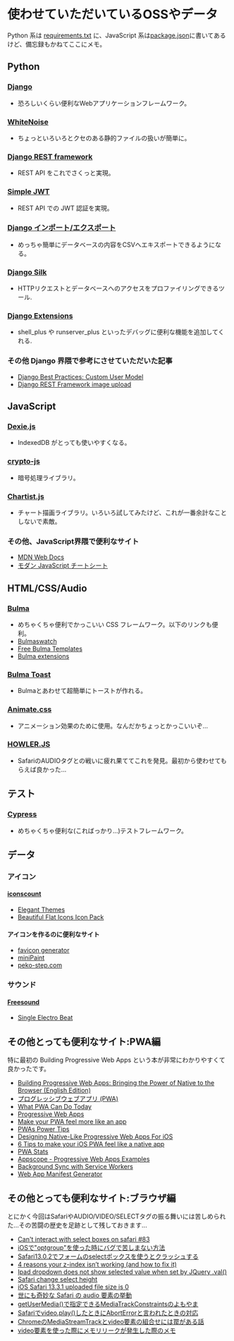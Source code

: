 # 使わせていただいているOSSやデータ

Python 系は [requirements.txt](./requirements.txt) に、JavaScript 系は[package.json](./package.json)に書いてあるけど、備忘録もかねてここにメモ。

## Python

### [Django](https://www.djangoproject.com/)

- 恐ろしいくらい便利なWebアプリケーションフレームワーク。

### [WhiteNoise](https://whitenoise.evans.io/en/stable/)

- ちょっといろいろとクセのある静的ファイルの扱いが簡単に。

### [Django REST framework](https://www.django-rest-framework.org/)

- REST API をこれでさくっと実現。

### [Simple JWT](https://django-rest-framework-simplejwt.readthedocs.io/en/latest/)

- REST API での JWT 認証を実現。

### [Django インポート/エクスポート](https://kurozumi.github.io/django-import-export/)

- めっちゃ簡単にデータベースの内容をCSVへエキスポートできるようになる。

### [Django Silk](https://github.com/jazzband/django-silk)

- HTTPリクエストとデータベースへのアクセスをプロファイリングできるツール.

### [Django Extensions](https://django-extensions.readthedocs.io/en/latest/)

- shell_plus や runserver_plus といったデバッグに便利な機能を追加してくれる.

### その他 Django 界隈で参考にさせていただいた記事

- [Django Best Practices: Custom User Model](https://learndjango.com/tutorials/django-custom-user-model)
- [Django REST Framework image upload](https://stackoverflow.com/questions/45564130/django-rest-framework-image-upload)

## JavaScript

### [Dexie.js](https://dexie.org/)

- IndexedDB がとっても使いやすくなる。
  
### [crypto-js](https://github.com/brix/crypto-js)

- 暗号処理ライブラリ。

### [Chartist.js](https://gionkunz.github.io/chartist-js/)

- チャート描画ライブラリ。いろいろ試してみたけど、これが一番余計なことしないで素敵。

### その他、JavaScript界隈で便利なサイト

- [MDN Web Docs](https://developer.mozilla.org/ja/)
- [モダン JavaScript チートシート](https://mbeaudru.github.io/modern-js-cheatsheet/translations/ja-JP.html)

## HTML/CSS/Audio

### [Bulma](https://bulma.io/)

- めちゃくちゃ便利でかっこいい CSS フレームワーク。以下のリンクも便利。
- [Bulmaswatch](https://jenil.github.io/bulmaswatch/default/)
- [Free Bulma Templates](https://bulmatemplates.github.io/bulma-templates/)
- [Bulma extensions](https://bulma.io/extensions/)

### [Bulma Toast](https://rfoel.github.io/bulma-toast/)

- Bulmaとあわせて超簡単にトーストが作れる。

### [Animate.css](https://animate.style/)

- アニメーション効果のために使用。なんだかちょっとかっこいいぞ...

### [HOWLER.JS](https://howlerjs.com)

- SafariのAUDIOタグとの戦いに疲れ果ててこれを発見。最初から使わせてもらえば良かった...

## テスト

### [Cypress](https://www.cypress.io/)

- めちゃくちゃ便利な(こればっかり...)テストフレームワーク。

## データ

### アイコン

#### [iconscount](https://iconscout.com/)

- [Elegant Themes](https://iconscout.com/contributors/elegant-themes)
- [Beautiful Flat Icons Icon Pack](https://iconscout.com/icon-pack/beautiful-flat-icons-1)

#### アイコンを作るのに便利なサイト

- [favicon generator](https://ao-system.net/favicongenerator/)
- [miniPaint](https://viliusle.github.io/miniPaint/)
- [peko-step.com](https://www.peko-step.com/tool/alphachannel.html)

### サウンド

#### [Freesound](https://freesound.org/)

- [Single Electro Beat](https://freesound.org/people/Jofae/sounds/369724/)

## その他とっても便利なサイト:PWA編

特に最初の Building Progressive Web Apps という本が非常にわかりやすくて良かったです。

- [Building Progressive Web Apps: Bringing the Power of Native to the Browser (English Edition)](https://www.oreilly.com/library/view/building-progressive-web/9781491961643/)
- [プログレッシブウェブアプリ (PWA)](https://developer.mozilla.org/ja/docs/Web/Progressive_web_apps)
- [What PWA Can Do Today](https://whatpwacando.today/)
- [Progressive Web Apps](https://web.dev/progressive-web-apps/)
- [Make your PWA feel more like an app](https://web.dev/app-like-pwas/)
- [PWAs Power Tips](https://firt.dev/pwa-design-tips/)
- [Designing Native-Like Progressive Web Apps For iOS](https://medium.com/appscope/designing-native-like-progressive-web-apps-for-ios-1b3cdda1d0e8)
- [6 Tips to make your iOS PWA feel like a native app](https://www.netguru.com/blog/pwa-ios)
- [PWA Stats](https://www.pwastats.com/)
- [Appscope - Progressive Web Apps Examples](https://appsco.pe/)
- [Background Sync with Service Workers](https://davidwalsh.name/background-sync)
- [Web App Manifest Generator](https://app-manifest.firebaseapp.com/)

## その他とっても便利なサイト:ブラウザ編

とにかく今回はSafariやAUDIO/VIDEO/SELECTタグの振る舞いには苦しめられた...その苦闘の歴史を足跡として残しておきます...

- [Can't interact with select boxes on safari #83](https://github.com/nightwatchjs/nightwatch-docs/issues/83)
- [iOSで"optgroup"を使った時にバグで苦しまない方法](https://www.kabanoki.net/6149/)
- [Safari13.0.2でフォームのselectボックスを使うとクラッシュする](https://code-pocket.info/20191012267/)
- [4 reasons your z-index isn’t working (and how to fix it)](https://www.freecodecamp.org/news/4-reasons-your-z-index-isnt-working-and-how-to-fix-it-coder-coder-6bc05f103e6c/)
- [Ipad dropdown does not show selected value when set by JQuery .val()](https://stackoverflow.com/questions/6861536/ipad-dropdown-does-not-show-selected-value-when-set-by-jquery-val)
- [Safari change select height](https://coderedirect.com/questions/541010/safari-change-select-height)
- [iOS Safari 13.3.1 uploaded file size is 0](https://stackoverflow.com/questions/60729546/ios-safari-13-3-1-uploaded-file-size-is-0)
- [世にも奇妙な Safari の audio 要素の挙動](https://rch850.hatenablog.com/entry/2021/07/26/015048)
- [getUserMedia()で指定できるMediaTrackConstraintsのよもやま](https://lealog.hateblo.jp/entry/2017/08/21/155211)
- [Safariでvideo.play()したときにAbortErrorと言われたときの対応](https://qiita.com/mikan17/items/3d75d5c9f002386a494e)
- [ChromeのMediaStreamTrackとvideo要素の組合せには罠がある話](https://lealog.hateblo.jp/entry/2017/08/10/150100)
- [video要素を使った際にメモリリークが発生した際のメモ](https://qiita.com/qianer-fengtian/items/89980fbb420171cd3d2e)
